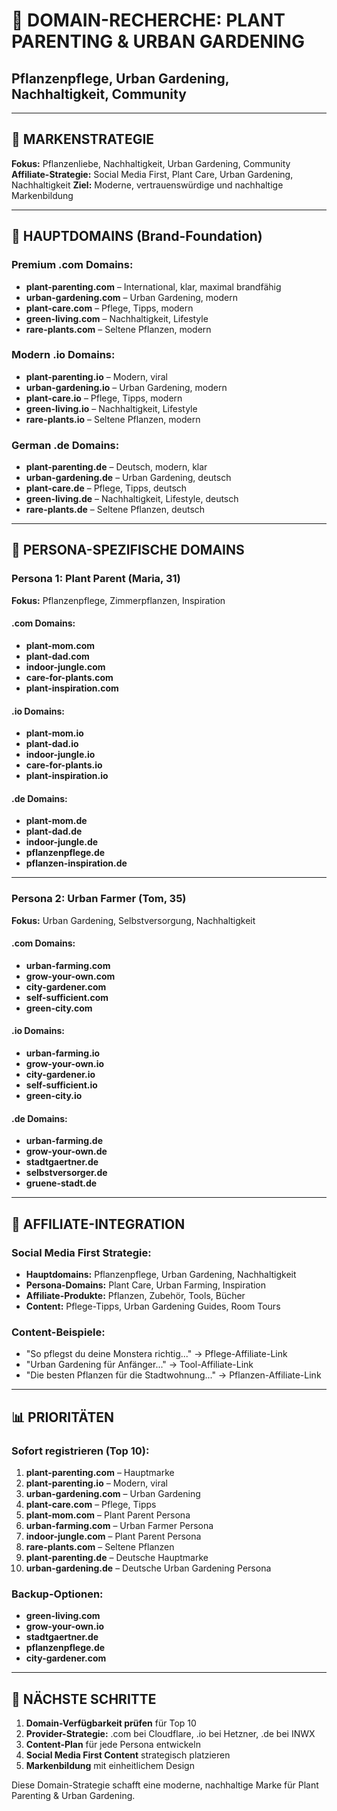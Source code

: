 # 🌱 DOMAIN-RECHERCHE: PLANT PARENTING & URBAN GARDENING
## Pflanzenpflege, Urban Gardening, Nachhaltigkeit, Community

---

## 🎯 MARKENSTRATEGIE
**Fokus:** Pflanzenliebe, Nachhaltigkeit, Urban Gardening, Community
**Affiliate-Strategie:** Social Media First, Plant Care, Urban Gardening, Nachhaltigkeit
**Ziel:** Moderne, vertrauenswürdige und nachhaltige Markenbildung

---

## 👑 HAUPTDOMAINS (Brand-Foundation)

### **Premium .com Domains:**
- **plant-parenting.com** – International, klar, maximal brandfähig
- **urban-gardening.com** – Urban Gardening, modern
- **plant-care.com** – Pflege, Tipps, modern
- **green-living.com** – Nachhaltigkeit, Lifestyle
- **rare-plants.com** – Seltene Pflanzen, modern

### **Modern .io Domains:**
- **plant-parenting.io** – Modern, viral
- **urban-gardening.io** – Urban Gardening, modern
- **plant-care.io** – Pflege, Tipps, modern
- **green-living.io** – Nachhaltigkeit, Lifestyle
- **rare-plants.io** – Seltene Pflanzen, modern

### **German .de Domains:**
- **plant-parenting.de** – Deutsch, modern, klar
- **urban-gardening.de** – Urban Gardening, deutsch
- **plant-care.de** – Pflege, Tipps, deutsch
- **green-living.de** – Nachhaltigkeit, Lifestyle, deutsch
- **rare-plants.de** – Seltene Pflanzen, deutsch

---

## 👥 PERSONA-SPEZIFISCHE DOMAINS

### **Persona 1: Plant Parent (Maria, 31)**
**Fokus:** Pflanzenpflege, Zimmerpflanzen, Inspiration

#### **.com Domains:**
- **plant-mom.com**
- **plant-dad.com**
- **indoor-jungle.com**
- **care-for-plants.com**
- **plant-inspiration.com**

#### **.io Domains:**
- **plant-mom.io**
- **plant-dad.io**
- **indoor-jungle.io**
- **care-for-plants.io**
- **plant-inspiration.io**

#### **.de Domains:**
- **plant-mom.de**
- **plant-dad.de**
- **indoor-jungle.de**
- **pflanzenpflege.de**
- **pflanzen-inspiration.de**

---

### **Persona 2: Urban Farmer (Tom, 35)**
**Fokus:** Urban Gardening, Selbstversorgung, Nachhaltigkeit

#### **.com Domains:**
- **urban-farming.com**
- **grow-your-own.com**
- **city-gardener.com**
- **self-sufficient.com**
- **green-city.com**

#### **.io Domains:**
- **urban-farming.io**
- **grow-your-own.io**
- **city-gardener.io**
- **self-sufficient.io**
- **green-city.io**

#### **.de Domains:**
- **urban-farming.de**
- **grow-your-own.de**
- **stadtgaertner.de**
- **selbstversorger.de**
- **gruene-stadt.de**

---

## 🎯 AFFILIATE-INTEGRATION

### **Social Media First Strategie:**
- **Hauptdomains:** Pflanzenpflege, Urban Gardening, Nachhaltigkeit
- **Persona-Domains:** Plant Care, Urban Farming, Inspiration
- **Affiliate-Produkte:** Pflanzen, Zubehör, Tools, Bücher
- **Content:** Pflege-Tipps, Urban Gardening Guides, Room Tours

### **Content-Beispiele:**
- "So pflegst du deine Monstera richtig..." → Pflege-Affiliate-Link
- "Urban Gardening für Anfänger..." → Tool-Affiliate-Link
- "Die besten Pflanzen für die Stadtwohnung..." → Pflanzen-Affiliate-Link

---

## 📊 PRIORITÄTEN

### **Sofort registrieren (Top 10):**
1. **plant-parenting.com** – Hauptmarke
2. **plant-parenting.io** – Modern, viral
3. **urban-gardening.com** – Urban Gardening
4. **plant-care.com** – Pflege, Tipps
5. **plant-mom.com** – Plant Parent Persona
6. **urban-farming.com** – Urban Farmer Persona
7. **indoor-jungle.com** – Plant Parent Persona
8. **rare-plants.com** – Seltene Pflanzen
9. **plant-parenting.de** – Deutsche Hauptmarke
10. **urban-gardening.de** – Deutsche Urban Gardening Persona

### **Backup-Optionen:**
- **green-living.com**
- **grow-your-own.io**
- **stadtgaertner.de**
- **pflanzenpflege.de**
- **city-gardener.com**

---

## 🚀 NÄCHSTE SCHRITTE

1. **Domain-Verfügbarkeit prüfen** für Top 10
2. **Provider-Strategie:** .com bei Cloudflare, .io bei Hetzner, .de bei INWX
3. **Content-Plan** für jede Persona entwickeln
4. **Social Media First Content** strategisch platzieren
5. **Markenbildung** mit einheitlichem Design

Diese Domain-Strategie schafft eine moderne, nachhaltige Marke für Plant Parenting & Urban Gardening.

